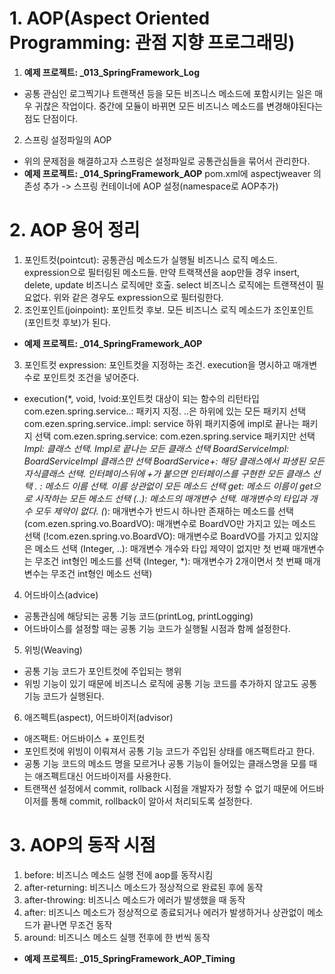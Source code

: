 # 1. AOP(Aspect Oriented Programming: 관점 지향 프로그래밍)
1. <b>예제 프로젝트: _013_SpringFramework_Log</b>
- 공통 관심인 로그찍기나 트랜잭션 등을 모든 비즈니스 메소드에 포함시키는 일은 매우 귀찮은 작업이다.
  중간에 모듈이 바뀌면 모든 비즈니스 메소드를 변경해야된다는 점도 단점이다.
2. 스프링 설정파일의 AOP
- 위의 문제점을 해결하고자 스프링은 설정파일로 공통관심들을 묶어서 관리한다.
- <b>예제 프로젝트: _014_SpringFramework_AOP</b>
  pom.xml에 aspectjweaver 의존성 추가 -> 스프링 컨테이너에 AOP 설정(namespace로 AOP추가)

# 2. AOP 용어 정리
1. 포인트컷(pointcut): 공통관심 메소드가 실행될 비즈니스 로직 메소드. expression으로 필터링된 메소드들.
                       만약 트랙잭션을 aop만들 경우 insert, delete, update 비즈니스 로직에만 호출.
                       select 비즈니스 로직에는 트랜잭션이 필요없다. 위와 같은 경우도 expression으로 필터링한다.
2. 조인포인트(joinpoint): 포인트컷 후보. 모든 비즈니스 로직 메소드가 조인포인트(포인트컷 후보)가 된다.
- <b>예제 프로젝트: _014_SpringFramework_AOP</b>
3. 포인트컷 expression: 포인트컷을 지정하는 조건. execution을 명시하고 매개변수로 포인트컷 조건을 넣어준다.
- execution(*, void, !void:포인트컷 대상이 되는 함수의 리턴타입 
            com.ezen.spring.service..: 패키지 지정. ..은 하위에 있는 모든 패키지 선택
            com.ezen.spring.service..impl: service 하위 패키지중에 impl로 끝나는 패키지 선택
            com.ezen.spring.service: com.ezen.spring.service 패키지만 선택
            *Impl: 클래스 선택. Impl로 끝나는 모든 클래스 선택
            BoardServiceImpl: BoardServiceImpl 클래스만 선택
            BoardService+: 해당 클래스에서 파생된 모든 자식클래스 선택.
                           인터페이스뒤에 +가 붙으면 인터페이스를 구현한 모든 클래스 선택
            .
            *: 메소드 이름 선택. 이름 상관없이 모든 메소드 선택
            get*: 메소드 이름이 get으로 시작하는 모든 메소드 선택
            (..): 메소드의 매개변수 선택. 매개변수의 타입과 개수 모두 제약이 없다.
            (*): 매개변수가 반드시 하나만 존재하는 메소드를 선택
            (com.ezen.spring.vo.BoardVO): 매개변수로 BoardVO만 가지고 있는 메소드 선택
            (!com.ezen.spring.vo.BoardVO): 매개변수로 BoardVO를 가지고 있지않은 메소드 선택
            (Integer, ..): 매개변수 개수와 타입 제약이 없지만 첫 번째 매개변수는 무조건 int형인 메소드를 선택
            (Integer, *): 매개변수가 2개이면서 첫 번째 매개변수는 무조건 int형인 메소드 선택)
4. 어드바이스(advice)
- 공통관심에 해당되는 공통 기능 코드(printLog, printLogging)
- 어드바이스를 설정할 때는 공통 기능 코드가 실행될 시점과 함께 설정한다.
5. 위빙(Weaving)
- 공통 기능 코드가 포인트컷에 주입되는 행위
- 위빙 기능이 있기 때문에 비즈니스 로직에 공통 기능 코드를 추가하지 않고도 공통 기능 코드가 실행된다.
6. 애즈펙트(aspect), 어드바이저(advisor)
- 애즈팩트: 어드바이스 + 포인트컷
- 포인트컷에 위빙이 이뤄져서 공통 기능 코드가 주입된 상태를 애즈팩트라고 한다.
- 공통 기능 코드의 메소드 명을 모르거나 공통 기능이 들어있는 클래스명을 모를 때는 애즈펙트대신 어드바이저를 사용한다.
- 트랜잭션 설정에서 commit, rollback 시점을 개발자가 정할 수 없기 때문에 어드바이저를 통해 commit, rollback이 알아서 
  처리되도록 설정한다.

# 3. AOP의 동작 시점
1. before: 비즈니스 메소드 실행 전에 aop를 동작시킴
2. after-returning: 비즈니스 메소드가 정상적으로 완료된 후에 동작
3. after-throwing: 비즈니스 메소드가 에러가 발생했을 때 동작
4. after: 비즈니스 메소드가 정상적으로 종료되거나 에러가 발생하거나 상관없이 메소드가 끝나면 무조건 동작
5. around: 비즈니스 메소드 실행 전후에 한 번씩 동작
- <b>예제 프로젝트: _015_SpringFramework_AOP_Timing</b>